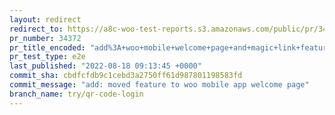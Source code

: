 ```yaml
---
layout: redirect
redirect_to: https://a8c-woo-test-reports.s3.amazonaws.com/public/pr/34372/e2e/index.html
pr_number: 34372
pr_title_encoded: "add%3A+woo+mobile+welcome+page+and+magic+link+feature"
pr_test_type: e2e
last_published: "2022-08-18 09:13:45 +0000"
commit_sha: cbdfcfdb9c1cebd3a2750ff61d987801198583fd
commit_message: "add: moved feature to woo mobile app welcome page"
branch_name: try/qr-code-login
---
```

